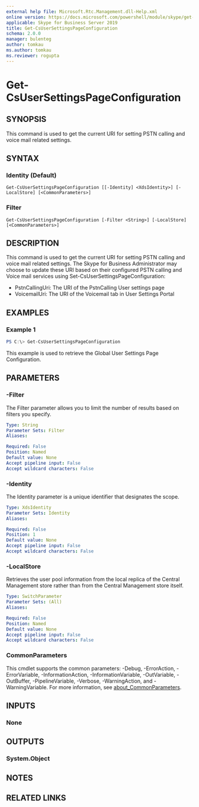 ```yaml
---
external help file: Microsoft.Rtc.Management.dll-Help.xml
online version: https://docs.microsoft.com/powershell/module/skype/get-csusersettingspageconfiguration
applicable: Skype for Business Server 2019
title: Get-CsUserSettingsPageConfiguration
schema: 2.0.0
manager: bulenteg
author: tomkau
ms.author: tomkau
ms.reviewer: rogupta
---
```


# Get-CsUserSettingsPageConfiguration

## SYNOPSIS
This command is used to get the current URI for setting PSTN calling and voice mail related settings.

## SYNTAX

### Identity (Default)
```
Get-CsUserSettingsPageConfiguration [[-Identity] <XdsIdentity>] [-LocalStore] [<CommonParameters>]
```

### Filter
```
Get-CsUserSettingsPageConfiguration [-Filter <String>] [-LocalStore] [<CommonParameters>]
```

## DESCRIPTION
This command is used to get the current URI for setting PSTN calling and voice mail related settings. The Skype for Business Administrator may choose to update these URI based on their configured PSTN calling and Voice mail services using Set-CsUserSettingsPageConfiguration:
- PstnCallingUri: The URI of the PstnCalling User settings page
- VoicemailUri: The URI of the Voicemail tab in User Settings Portal


## EXAMPLES

### Example 1
```powershell
PS C:\> Get-CsUserSettingsPageConfiguration
```

This example is used to retrieve the Global User Settings Page Configuration.

## PARAMETERS

### -Filter
The Filter parameter allows you to limit the number of results based on filters you specify.

```yaml
Type: String
Parameter Sets: Filter
Aliases:

Required: False
Position: Named
Default value: None
Accept pipeline input: False
Accept wildcard characters: False
```

### -Identity
The Identity parameter is a unique identifier that designates the scope.

```yaml
Type: XdsIdentity
Parameter Sets: Identity
Aliases:

Required: False
Position: 1
Default value: None
Accept pipeline input: False
Accept wildcard characters: False
```

### -LocalStore
Retrieves the user pool information from the local replica of the Central Management store rather than from the Central Management store itself.

```yaml
Type: SwitchParameter
Parameter Sets: (All)
Aliases:

Required: False
Position: Named
Default value: None
Accept pipeline input: False
Accept wildcard characters: False
```

### CommonParameters
This cmdlet supports the common parameters: -Debug, -ErrorAction, -ErrorVariable, -InformationAction, -InformationVariable, -OutVariable, -OutBuffer, -PipelineVariable, -Verbose, -WarningAction, and -WarningVariable. For more information, see [about_CommonParameters](http://go.microsoft.com/fwlink/?LinkID=113216).

## INPUTS

### None

## OUTPUTS

### System.Object
## NOTES

## RELATED LINKS

